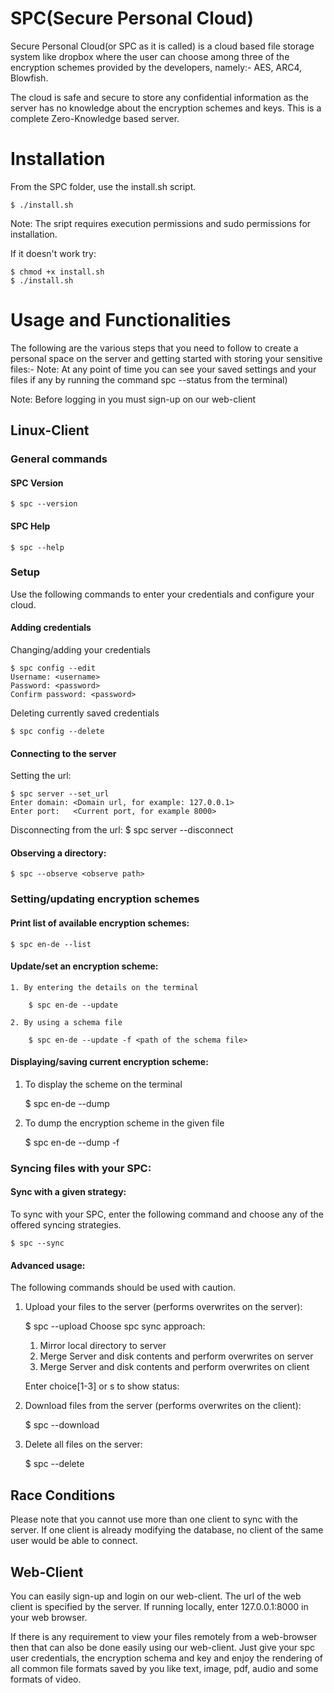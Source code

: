 # SPC(Secure Personal Cloud)
Secure Personal Cloud(or SPC as it is called) is a cloud based file storage system like dropbox where the user can choose among three of the encryption schemes provided by the developers, namely:- AES, ARC4, Blowfish.

The cloud is safe and secure to store any confidential information as the server has no knowledge about the encryption schemes and keys. This is a complete Zero-Knowledge based server.

# Installation
From the SPC folder, use the install.sh script.

    $ ./install.sh

Note: The sript requires execution permissions and sudo permissions for installation.

If it doesn't work try:

    $ chmod +x install.sh
    $ ./install.sh


# Usage and Functionalities
The following are the various steps that you need to follow to create a personal space on the server and getting started with storing your sensitive files:-
Note: At any point of time you can see your saved settings and your files if any by running the command spc --status from the terminal)

Note: Before logging in you must sign-up on our web-client

## Linux-Client
 
### General commands

#### SPC Version

    $ spc --version
#### SPC Help

    $ spc --help

### Setup

Use the following commands to enter your credentials and configure your cloud.   
    
#### Adding credentials

Changing/adding your credentials 

    $ spc config --edit
    Username: <username>
    Password: <password>
    Confirm password: <password>

Deleting currently saved credentials
    
    $ spc config --delete

#### Connecting to the server

Setting the url:

    $ spc server --set_url
    Enter domain: <Domain url, for example: 127.0.0.1>
    Enter port:   <Current port, for example 8000>

Disconnecting from the url:
    $ spc server --disconnect

#### Observing a directory:
    
    $ spc --observe <observe path>

### Setting/updating encryption schemes

#### Print list of available encryption schemes:

    $ spc en-de --list

#### Update/set an encryption scheme:

    1. By entering the details on the terminal

        $ spc en-de --update

    2. By using a schema file

        $ spc en-de --update -f <path of the schema file>

#### Displaying/saving current encryption scheme:

1. To display the scheme on the terminal

    $ spc en-de --dump

2. To dump the encryption scheme in the given file

    $ spc en-de --dump -f <path of the file>

### Syncing files with your SPC:

#### Sync with a given strategy:

To sync with your SPC, enter the following command and choose any of the offered syncing strategies.

    $ spc --sync 

#### Advanced usage:

The following commands should be used with caution. 

1. Upload your files to the server (performs overwrites on the server):

    $ spc --upload
    Choose spc sync approach:
    1. Mirror local directory to server
    2. Merge Server and disk contents and perform overwrites on server
    3. Merge Server and disk contents and perform overwrites on client

    Enter choice[1-3] or s to show status: <your choice>

2. Download files from the server (performs overwrites on the client):

    $ spc --download

3. Delete all files on the server:

    $ spc --delete

## Race Conditions
Please note that you cannot use more than one client to sync with the server. If one client is already modifying the database, no client of the  same user would be able to connect.

## Web-Client

You can easily sign-up and login on our web-client. The url of the web client is specified by the server. If running locally, enter 127.0.0.1:8000 in your web browser.

If there is any requirement to view your files remotely from a web-browser then that can also be done easily using our web-client. Just give your spc user credentials, the encryption schema and key and enjoy the rendering of all common file formats saved by you like text, image, pdf, audio and some formats of video.

<!-- # Disclaimer

Though you completely free to upload any format of file you can possibly think of but not all may be rendered by the web-client. Though we are working upon this issue and will come up with an update soon!=
 -->